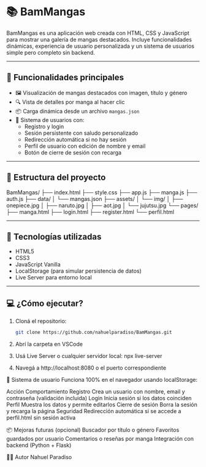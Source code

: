 # 📚 BamMangas

BamMangas es una aplicación web creada con HTML, CSS y JavaScript para mostrar una galería de mangas destacados. Incluye funcionalidades dinámicas, experiencia de usuario personalizada y un sistema de usuarios simple pero completo sin backend.

---

## 🚀 Funcionalidades principales

- 🖼️ Visualización de mangas destacados con imagen, título y género
- 🔍 Vista de detalles por manga al hacer clic
- 📦 Carga dinámica desde un archivo `mangas.json`
- 🔐 Sistema de usuarios con:
  - Registro y login
  - Sesión persistente con saludo personalizado
  - Redirección automática si no hay sesión
  - Perfil de usuario con edición de nombre y email
  - Botón de cierre de sesión con recarga

---

## 🧱 Estructura del proyecto

BamMangas/ ├── index.html ├── style.css ├── app.js ├── manga.js ├── auth.js ├── data/ │ └── mangas.json ├── assets/ │ └── img/ │ ├── onepiece.jpg │ ├── naruto.jpg │ ├── aot.jpg │ └── jujutsu.jpg └── pages/ ├── manga.html ├── login.html ├── register.html └── perfil.html


---

## 🧠 Tecnologías utilizadas

- HTML5
- CSS3
- JavaScript Vanilla
- LocalStorage (para simular persistencia de datos)
- Live Server para entorno local

---

## 💻 ¿Cómo ejecutar?

1. Cloná el repositorio:
   ```bash
   git clone https://github.com/nahuelparadiso/BamMangas.git

2. Abrí la carpeta en VSCode

3. Usá Live Server o cualquier servidor local:
npx live-server

4. Navegá a http://localhost:8080 o el puerto correspondiente

👤 Sistema de usuario
Funciona 100% en el navegador usando localStorage:

Acción	Comportamiento
Registro	Crea un usuario con nombre, email y contraseña (validación incluida)
Login	Inicia sesión si los datos coinciden
Perfil	Muestra los datos y permite editarlos
Cierre de sesión	Borra la sesión y recarga la página
Seguridad	Redirección automática si se accede a perfil.html sin sesión activa

📦 Mejoras futuras (opcional)
Buscador por título o género
Favoritos guardados por usuario
Comentarios o reseñas por manga
Integración con backend (Python + Flask)

🧑‍💻 Autor
Nahuel Paradiso
